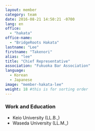 ```yaml
---
layout: member
category: team
date: 2016-08-21 14:50:21 -0700
lang: en
office:
  - "hakata"
office-name:
  - "BridgeRoots Hakata"
lastname: "Lee"
firstname: "Takenori"
alias: "lee"
title: "Chief Representative"
association: "Fukuoka Bar Association"
language:
  - Korean
  - Japanese
image: "member-hakata-lee"
weight: 18 #this is for sorting order
---
```


### Work and Education
- Keio University  (LL.B.,)
- Waseda University (LL.M.,)
